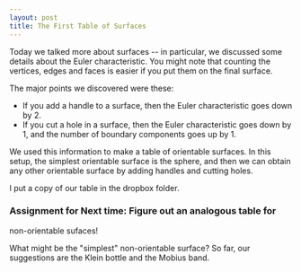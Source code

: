 ```yaml
---
layout: post
title: The First Table of Surfaces
---
```


Today we talked more about surfaces -- in particular, we discussed some
details about the Euler characteristic. You might note that counting the
vertices, edges and faces is easier if you put them on the final surface.

The major points we discovered were these:

  * If you add a handle to a surface, then the Euler characteristic goes
  down by 2.
  * If you cut a hole in a surface, then the Euler characteristic goes down
  by 1, and the number of boundary components goes up by 1.

We used this information to make a table of orientable surfaces. In this
setup, the simplest orientable surface is the sphere, and then we can
obtain any other orientable surface by adding handles and cutting holes.

I put a copy of our table in the dropbox folder.

### Assignment for Next time: Figure out an analogous table for
non-orientable sufaces!

What might be the "simplest" non-orientable surface? So far, our
suggestions are the Klein bottle and the Mobius band.
